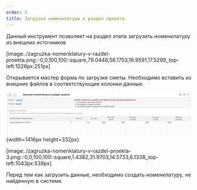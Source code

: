 ```yaml
---
order: 2
title: Загрузка номенклатуры в раздел проекта
---
```


Данный инструмент позволяет на раздел этапа загрузить номенклатуру из внешних источников

[image:./zagruzka-nomenklatury-v-razdel-proekta.png:::0,0,100,100::square,79.0448,56.1753,16.9591,17.5299,,top-left:1026px:251px]



Открывается мастер форма по загрузке сметы. Необходимо вставить из внешних файлов в соответствующие колонки данные.

![](./zagruzka-nomenklatury-v-razdel-proekta-2.png){width=1416px height=332px}

  

[image:./zagruzka-nomenklatury-v-razdel-proekta-3.png:::0,0,100,100::square,1.4382,31.9703,14.5733,6.1338,,top-left:1043px:538px]

Перед тем как загрузить данные, необходимо создать номенклатуру, не найденную в системе.


